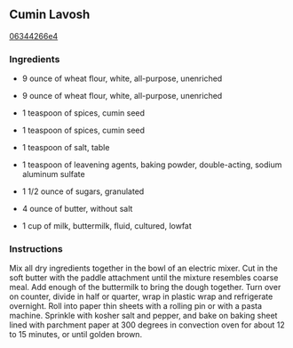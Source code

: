 ## Cumin Lavosh

[06344266e4](http://www.foodnetwork.com/recipes/cumin-lavosh-recipe.html)

### Ingredients

 - 9 ounce of wheat flour, white, all-purpose, unenriched

 - 9 ounce of wheat flour, white, all-purpose, unenriched

 - 1 teaspoon of spices, cumin seed

 - 1 teaspoon of spices, cumin seed

 - 1 teaspoon of salt, table

 - 1 teaspoon of leavening agents, baking powder, double-acting, sodium aluminum sulfate

 - 1 1/2 ounce of sugars, granulated

 - 4 ounce of butter, without salt

 - 1 cup of milk, buttermilk, fluid, cultured, lowfat

### Instructions

Mix all dry ingredients together in the bowl of an electric mixer. Cut in the soft butter with the paddle attachment until the mixture resembles coarse meal. Add enough of the buttermilk to bring the dough together. Turn over on counter, divide in half or quarter, wrap in plastic wrap and refrigerate overnight. Roll into paper thin sheets with a rolling pin or with a pasta machine. Sprinkle with kosher salt and pepper, and bake on baking sheet lined with parchment paper at 300 degrees in convection oven for about 12 to 15 minutes, or until golden brown.